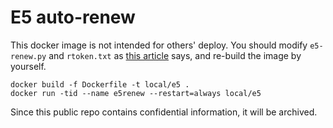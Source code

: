 # E5 auto-renew

This docker image is not intended for others' deploy. You should modify `e5-renew.py` and `rtoken.txt` as [this article](https://blog.432100.xyz/index.php/archives/50/) says, and re-build the image by yourself.

```
docker build -f Dockerfile -t local/e5 .
docker run -tid --name e5renew --restart=always local/e5
```

Since this public repo contains confidential information, it will be archived. 
